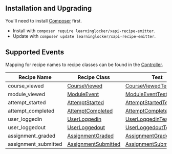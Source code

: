 ## Installation and Upgrading
You'll need to install [Composer](https://getcomposer.org/) first.

- Install with `composer require learninglocker/xapi-recipe-emitter`.
- Update with `composer update learninglocker/xapi-recipe-emitter`.


## Supported Events
Mapping for recipe names to recipe classes can be found in the [Controller](../src/Controller.php).

Recipe Name | Recipe Class | Test
--- | --- | ---
course_viewed | [CourseViewed](../src/events/CourseViewed.php) | [CourseViewedTest](../tests/CourseViewedTest.php)
module_viewed | [ModuleEvent](../src/events/ModuleViewed.php) | [ModuleEventTest](../tests/ModuleViewedTest.php)
attempt_started | [AttemptStarted](../src/events/AttemptStarted.php) | [AttemptStartedTest](../tests/AttemptStartedTest.php)
attempt_completed | [AttemptCompleted](../src/events/AttemptCompleted.php) | [AttemptCompletedTest](../tests/AttemptCompletedTest.php)
user_loggedin | [UserLoggedin](../src/events/UserLoggedin.php) | [UserLoggedinTest](../tests/UserLoggedinTest.php)
user_loggedout | [UserLoggedout](../src/events/UserLoggedout.php) | [UserLoggedoutTest](../tests/UserLoggedoutTest.php)
assignment_graded | [AssignmentGraded](../src/events/AssignmentGraded.php) | [AssignmentGradedTest](../tests/AssignmentGradedTest.php)
assignment_submitted | [AssignmentSubmitted](../src/events/AssignmentSubmitted.php) | [AssignmentSubmittedTest](../tests/AssignmentSubmittedTest.php)
